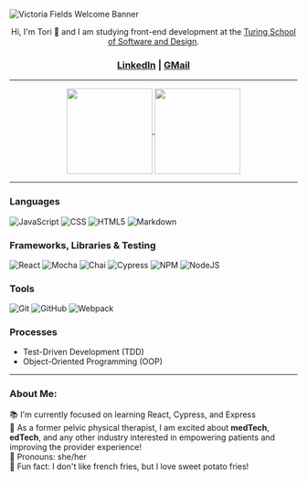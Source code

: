 ![Victoria Fields Welcome Banner](https://user-images.githubusercontent.com/103962335/195483701-80b09ea8-a1e0-4341-9191-5ef504e12c22.jpg)

<p align="center">
Hi, I'm Tori 🤝 and I am studying front-end development at the <a href="https://turing.edu/">Turing School of Software and Design</a>.
</p>

<h3 align="center"><a href="https://www.linkedin.com/in/victoria-ashley-fields/">LinkedIn</a> | <a href="mailto:victoriaashleyfields@gmail.com">GMail</a></h3>

<hr />

<div align="center">
  <a href="https://github.com/vfields/github-readme-stats">
    <img align="center" height="150em" src="https://github-readme-stats.vercel.app/api?username=vfields&show_icons=true&theme=outrun" />
  </a>
  <a href="https://github.com/vfields/github-readme-stats">
    <img align="center" height="150em" src="https://github-readme-stats.vercel.app/api/top-langs/?username=vfields&layout=compact&theme=outrun" />
  </a>
</div>

<hr />

### Languages
![JavaScript][JavaScript-shield]
![CSS][CSS-shield]
![HTML5][HTML-shield]
![Markdown][Markdown-shield]

### Frameworks, Libraries & Testing
![React][React-shield]
![Mocha][Mocha-shield]
![Chai][Chai-shield]
![Cypress][Cypress-shield]
![NPM][NPM-shield]
![NodeJS][NodeJs-shield]

### Tools
![Git][Git-shield]
![GitHub][GitHub-shield]
![Webpack][Webpack-shield]

### Processes
- Test-Driven Development (TDD)
- Object-Oriented Programming (OOP)

<hr />

### About Me:
 📚 I'm currently focused on learning React, Cypress, and Express<br />
 🎉 As a former pelvic physical therapist, I am excited about <b>medTech</b>, <b>edTech</b>, and any other industry interested in empowering patients and improving the provider experience!<br />
 🌻 Pronouns: she/her<br />
 🥔 Fun fact: I don't like french fries, but I love sweet potato fries!<br />

<!-- LINKS ***************************************************************************************** -->
[JavaScript-shield]: https://img.shields.io/badge/JavaScript-F7DF1E?style=for-the-badge&logo=javascript&logoColor=black
[CSS-shield]: https://img.shields.io/badge/CSS3-1572B6?style=for-the-badge&logo=css3&logoColor=white
[HTML-shield]: https://img.shields.io/badge/HTML5-E34F26?style=for-the-badge&logo=html5&logoColor=white
[Markdown-shield]: https://img.shields.io/badge/Markdown-000000?style=for-the-badge&logo=markdown&logoColor=white

[React-shield]: https://img.shields.io/badge/React-20232A?style=for-the-badge&logo=react&logoColor=61DAFB
[Mocha-shield]: https://img.shields.io/badge/Mocha-8D6748?style=for-the-badge&logo=Mocha&logoColor=white
[Chai-shield]: https://img.shields.io/badge/Chai-A30701?style=for-the-badge&logo=chai&logoColor=white
[Cypress-shield]: https://img.shields.io/badge/-cypress-%23E5E5E5?style=for-the-badge&logo=cypress&logoColor=058a5e
[NPM-shield]: https://img.shields.io/badge/npm-CB3837?style=for-the-badge&logo=npm&logoColor=white
[NodeJS-shield]: https://img.shields.io/badge/Node.js-339933?style=for-the-badge&logo=nodedotjs&logoColor=white

[Git-shield]: https://img.shields.io/badge/git-F05032.svg?style=for-the-badge&logo=git&logoColor=white
[GitHub-shield]: https://img.shields.io/badge/github-181717.svg?style=for-the-badge&logo=github&logoColor=white
[Webpack-shield]: https://img.shields.io/badge/webpack-%238DD6F9.svg?style=for-the-badge&logo=webpack&logoColor=black
